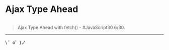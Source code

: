 Ajax Type Ahead
===============

![]()

> Ajax Type Ahead with fetch() - #JavaScript30 6/30.

-------------------

\ ゜o゜)ノ
